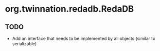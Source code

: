 # org.twinnation.redadb.RedaDB

## TODO
* Add an interface that needs to be implemented by all objects (similar to serializable)
